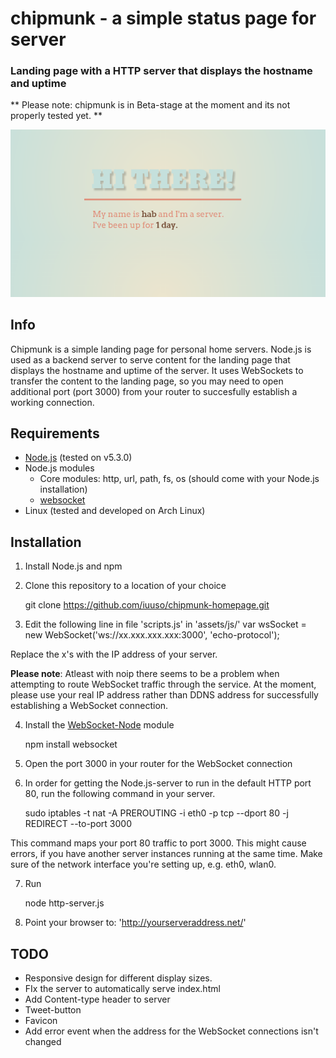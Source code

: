 chipmunk - a simple status page for server
================

### Landing page with a HTTP server that displays the hostname and uptime

** Please note: chipmunk is in Beta-stage at the moment and its not properly tested yet. **

![chipmunk on hab.ddns.net](https://raw.githubusercontent.com/iuuso/chipmunk-homepage/master/screenshots/screenshot-1.png "Screenshot")

## Info

Chipmunk is a simple landing page for personal home servers. Node.js is used as a backend server to serve content for the landing page that displays the hostname and uptime of the server. It uses WebSockets to transfer the content to the landing page, so you may need to open additional port (port 3000) from your router to succesfully establish a working connection. 

## Requirements

 - [Node.js](https://nodejs.org/en/) (tested on v5.3.0)
 - Node.js modules
    - Core modules: http, url, path, fs, os (should come with your Node.js installation)
    - [websocket](https://github.com/theturtle32/WebSocket-Node)
 - Linux (tested and developed on Arch Linux)

## Installation

1. Install Node.js and npm
2. Clone this repository to a location of your choice

    git clone https://github.com/iuuso/chipmunk-homepage.git

3. Edit the following line in file 'scripts.js' in 'assets/js/'
    var wsSocket = new WebSocket('ws://xx.xxx.xxx.xxx:3000', 'echo-protocol');

 Replace the x's with the IP address of your server. 
 
   **Please note**: Atleast with noip there seems to be a problem when attempting to route WebSocket traffic through the service. At the moment, please use your real IP address rather than DDNS address for successfully establishing a WebSocket connection.

4. Install the [WebSocket-Node](https://github.com/theturtle32/WebSocket-Node.git) module

    npm install websocket

5. Open the port 3000 in your router for the WebSocket connection
6. In order for getting the Node.js-server to run in the default HTTP port 80, run the following command in your server.

    sudo iptables -t nat -A PREROUTING -i eth0 -p tcp --dport 80 -j REDIRECT --to-port 3000

This command maps your port 80 traffic to port 3000. This might cause errors, if you have another server instances running at the same time. Make sure of the network interface you're setting up, e.g. eth0, wlan0.

7. Run

    node http-server.js

8. Point your browser to: 'http://yourserveraddress.net/'

## TODO

 - Responsive design for different display sizes.
 - FIx the server to automatically serve index.html
 - Add Content-type header to server
 - Tweet-button
 - Favicon
 - Add error event when the address for the WebSocket connections isn't changed